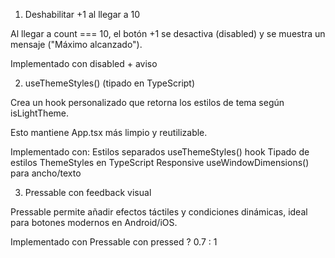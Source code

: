 1. Deshabilitar +1 al llegar a 10

Al llegar a count === 10, el botón +1 se desactiva (disabled) y se muestra un mensaje ("Máximo alcanzado").

Implementado con disabled + aviso <Text>

2. useThemeStyles() (tipado en TypeScript)

Crea un hook personalizado que retorna los estilos de tema según isLightTheme.

Esto mantiene App.tsx más limpio y reutilizable.

Implementado con:
Estilos separados	useThemeStyles() hook
Tipado de estilos	ThemeStyles en TypeScript
Responsive useWindowDimensions() para ancho/texto

3. Pressable con feedback visual

Pressable permite añadir efectos táctiles y condiciones dinámicas, ideal para botones modernos en Android/iOS.

Implementado con Pressable con pressed ? 0.7 : 1